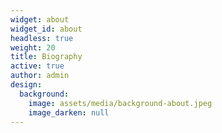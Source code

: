 ```yaml
---
widget: about
widget_id: about
headless: true
weight: 20
title: Biography
active: true
author: admin
design:
  background:
    image: assets/media/background-about.jpeg
    image_darken: null
---
```


